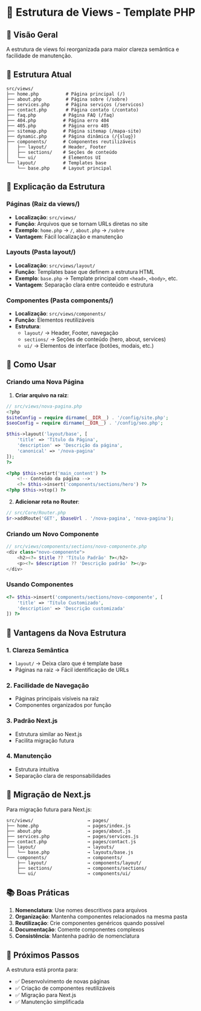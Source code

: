 # 📁 Estrutura de Views - Template PHP

## 🎯 Visão Geral

A estrutura de views foi reorganizada para maior clareza semântica e facilidade de manutenção.

## 📂 Estrutura Atual

```
src/views/
├── home.php          # Página principal (/)
├── about.php         # Página sobre (/sobre)
├── services.php      # Página serviços (/servicos)
├── contact.php       # Página contato (/contato)
├── faq.php          # Página FAQ (/faq)
├── 404.php          # Página erro 404
├── 405.php          # Página erro 405
├── sitemap.php      # Página sitemap (/mapa-site)
├── dynamic.php      # Página dinâmica (/{slug})
├── components/      # Componentes reutilizáveis
│   ├── layout/      # Header, Footer
│   ├── sections/    # Seções de conteúdo
│   └── ui/          # Elementos UI
└── layout/          # Templates base
    └── base.php     # Layout principal
```

## 🔧 Explicação da Estrutura

### **Páginas (Raiz da views/)**

- **Localização**: `src/views/`
- **Função**: Arquivos que se tornam URLs diretas no site
- **Exemplo**: `home.php` → `/`, `about.php` → `/sobre`
- **Vantagem**: Fácil localização e manutenção

### **Layouts (Pasta layout/)**

- **Localização**: `src/views/layout/`
- **Função**: Templates base que definem a estrutura HTML
- **Exemplo**: `base.php` → Template principal com `<head>`, `<body>`, etc.
- **Vantagem**: Separação clara entre conteúdo e estrutura

### **Componentes (Pasta components/)**

- **Localização**: `src/views/components/`
- **Função**: Elementos reutilizáveis
- **Estrutura**:
  - `layout/` → Header, Footer, navegação
  - `sections/` → Seções de conteúdo (hero, about, services)
  - `ui/` → Elementos de interface (botões, modais, etc.)

## 📝 Como Usar

### **Criando uma Nova Página**

1. **Criar arquivo na raiz**:

```php
// src/views/nova-pagina.php
<?php
$siteConfig = require dirname(__DIR__) . '/config/site.php';
$seoConfig = require dirname(__DIR__) . '/config/seo.php';

$this->layout('layout/base', [
    'title' => 'Título da Página',
    'description' => 'Descrição da página',
    'canonical' => '/nova-pagina'
]);
?>

<?php $this->start('main_content') ?>
    <!-- Conteúdo da página -->
    <?= $this->insert('components/sections/hero') ?>
<?php $this->stop() ?>
```

2. **Adicionar rota no Router**:

```php
// src/Core/Router.php
$r->addRoute('GET', $baseUrl . '/nova-pagina', 'nova-pagina');
```

### **Criando um Novo Componente**

```php
// src/views/components/sections/novo-componente.php
<div class="novo-componente">
    <h2><?= $title ?? 'Título Padrão' ?></h2>
    <p><?= $description ?? 'Descrição padrão' ?></p>
</div>
```

### **Usando Componentes**

```php
<?= $this->insert('components/sections/novo-componente', [
    'title' => 'Título Customizado',
    'description' => 'Descrição customizada'
]) ?>
```

## 🎯 Vantagens da Nova Estrutura

### **1. Clareza Semântica**

- `layout/` → Deixa claro que é template base
- Páginas na raiz → Fácil identificação de URLs

### **2. Facilidade de Navegação**

- Páginas principais visíveis na raiz
- Componentes organizados por função

### **3. Padrão Next.js**

- Estrutura similar ao Next.js
- Facilita migração futura

### **4. Manutenção**

- Estrutura intuitiva
- Separação clara de responsabilidades

## 🔄 Migração de Next.js

Para migração futura para Next.js:

```
src/views/                    → pages/
├── home.php                  → pages/index.js
├── about.php                 → pages/about.js
├── services.php              → pages/services.js
├── contact.php               → pages/contact.js
├── layout/                   → layouts/
│   └── base.php              → layouts/base.js
└── components/               → components/
    ├── layout/               → components/layout/
    ├── sections/             → components/sections/
    └── ui/                   → components/ui/
```

## 📚 Boas Práticas

1. **Nomenclatura**: Use nomes descritivos para arquivos
2. **Organização**: Mantenha componentes relacionados na mesma pasta
3. **Reutilização**: Crie componentes genéricos quando possível
4. **Documentação**: Comente componentes complexos
5. **Consistência**: Mantenha padrão de nomenclatura

## 🚀 Próximos Passos

A estrutura está pronta para:

- ✅ Desenvolvimento de novas páginas
- ✅ Criação de componentes reutilizáveis
- ✅ Migração para Next.js
- ✅ Manutenção simplificada
